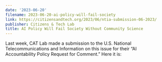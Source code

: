 ```yaml
---
date: '2023-06-20'
filename: 2023-06-20-ai-policy-will-fail-society
link: https://citizensandtech.org/2023/06/ntia-submission-06-2023/
publisher: Citizens & Tech Lab
title: AI Policy Will Fail Society Without Community Science
---
```


Last week, CAT Lab made a submission to the U.S. National Telecommunications and Information on this issue for their “AI Accountability Policy Request for Comment.” Here it is:
